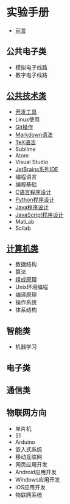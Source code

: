 # 实验手册

* [前言](README.md)

## 公共电子类
* 模拟电子线路
* 数字电子线路

## [公共技术类](common/README.md)
* [开发工具](common/dev-tools/README.md)
 * Linux使用
 * [Git操作](common/dev-tools/git/README.md)
 * [Markdown语法](common/dev-tools/markdown/README.md)
 * [TeX语法](common/dev-tools/tex/README.md)
 * Sublime
 * Atom
 * Visual Studio
 * [JetBrains系列IDE](common/dev-tools/jetbrains/README.md)
* 编程语言
 * 编程基础
 * [C语言程序设计](common/lang-c/README.md)
 * [Python程序设计](common/lang-python/README.md)
 * [Java程序设计](common/lang-java/README.md)
 * [JavaScript程序设计](common/lang-js/README.md)
 * MatLab
 * Scilab

## [计算机类](cs/README.md)
* 数据结构
* 算法
* [组成原理](cs/zuchen/README.md)
* Unix环境编程
* 编译原理
* 操作系统
* 体系结构 

## 智能类
* 机器学习

## 电子类


## 通信类


## 物联网方向
* 单片机
 * 51 
 * Arduino
* 嵌入式系统
* 移动互联网
 * 网页应用开发
 * Android应用开发
 * Windows应用开发
 * iOS应用开发
* 物联网系统

